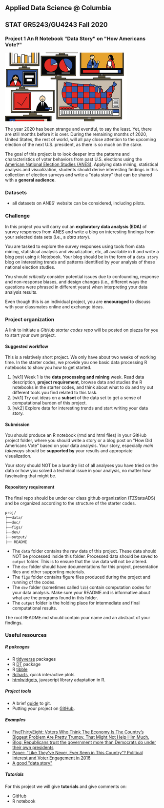 ## Applied Data Science @ Columbia
## STAT GR5243/GU4243 Fall 2020 
### Project 1 An R Notebook "Data Story" on "How Americans Vote?"

<img src="../figs/title2.jpg" width="400">

The year 2020 has been strange and eventful, to say the least. Yet, there are still months before it is over. During the remaining months of 2020, United States, the rest of world, will all pay close attention to the upcoming election of the next U.S. president, as there is so much on the stake. 

The goal of this project is to look deeper into the patterns and characteristics of voter behaviors from past U.S. elections using the [American National Election Studies (ANES)](https://electionstudies.org/). Applying data mining, statistical analysis and visualization, students should derive interesting findings in this collection of election surveys and write a "data story" that can be shared with a **general audience**. 

### Datasets

+ all datasets on ANES' website can be considered, including pilots. 

### Challenge 

In this project you will carry out an **exploratory data analysis (EDA)** of survey responses from ANES and write a blog on interesting findings from your selected data sets (i.e., a *data story*).

You are tasked to explore the survey responses using tools from data mining, statistical analysis and visualization, etc, all available in `R` and write a blog post using `R` Notebook. Your blog should be in the form of a `data story` blog on interesting trends and patterns identified by your analysis of these national election studies. 

You should *critically* consider potential issues due to confounding, response and non-response biases, and design changes (i.e., different ways the questions were phrased in different years) when interpreting your data analysis results.

Even though this is an individual project, you are **encouraged** to discuss with your classmates online and exchange ideas. 

### Project organization

A link to initiate a *GitHub starter codes repo* will be posted on piazza for you to start your own project. 

#### Suggested workflow
This is a relatively short project. We only have about two weeks of working time. In the starter codes, we provide you one basic data processing R notebooks to show you how to get started. 

1. [wk1] Week 1 is the **data processing and mining** week. Read data description, **project requirement**, browse data and studies the R notebooks in the starter codes, and think about what to do and try out different tools you find related to this task.
2. [wk1] Try out ideas on a **subset** of the data set to get a sense of computational burden of this project. 
3. [wk2] Explore data for interesting trends and start writing your data story. 

#### Submission
You should produce an R notebook (rmd and html files) in your GitHub project folder, where you should write a story or a blog post on "How Did Americans Vote" based on your data analysis. Your story, especially *main takeways* should be **supported by** your results and appropriate visualization. 

Your story should NOT be a laundry list of all analyses you have tried on the data or how you solved a technical issue in your analysis, no matter how fascinating that might be. 

#### Repository requirement

The final repo should be under our class github organization (TZStatsADS) and be organized according to the structure of the starter codes. 

```
proj/
├──data/
├──doc/
├──figs/
├──dev/
├──output/
├── README
```
- The `data` folder contains the raw data of this project. These data should NOT be processed inside this folder. Processed data should be saved to `output` folder. This is to ensure that the raw data will not be altered. 
- The `doc` folder should have documentations for this project, presentation files and other supporting materials. 
- The `figs` folder contains figure files produced during the project and running of the codes. 
- The `dev` folder (sometimes called `lib`) contain computation codes for your data analysis. Make sure your README.md is informative about what are the programs found in this folder. 
- The `output` folder is the holding place for intermediate and final computational results.

The root README.md should contain your name and an abstract of your findings. 

### Useful resources

##### R pakcages
* R [tidyverse](https://www.tidyverse.org/) packages
* R [DT](http://www.htmlwidgets.org/showcase_datatables.html) package
* R [tibble](https://cran.r-project.org/web/packages/tibble/vignettes/tibble.html)
* [Rcharts](https://www.r-graph-gallery.com/interactive-charts.html), quick interactive plots
* [htmlwidgets](http://www.htmlwidgets.org/), javascript library adaptation in R. 

##### Project tools
* A brief [guide](http://rogerdudler.github.io/git-guide/) to git.
* Putting your project on [GitHub](https://guides.github.com/introduction/getting-your-project-on-github/).

##### Examples
+ [FiveThirtyEight: Voters Who Think The Economy Is The Country’s Biggest Problem Are Pretty Trumpy. That Might Not Help Him Much.](https://fivethirtyeight.com/features/voters-who-think-the-economy-is-the-countrys-biggest-problem-are-pretty-trumpy-that-might-not-help-him-much/)
+ [Blog: Republicans trust the government more than Democrats do under their own presidents](https://blogs.lse.ac.uk/usappblog/2019/10/31/republicans-trust-the-government-more-than-democrats-do-under-their-own-presidents/)
+ [Paper: “Like They’ve Never, Ever Seen in This Country”? Political Interest and Voter Engagement in 2016](https://academic.oup.com/poq/article/82/S1/822/4944388)
+ [A good "data story"](https://drhagen.com/blog/the-missing-11th-of-the-month/)

##### Tutorials

For this project we will give **tutorials** and give comments on:

- GitHub
- R notebook
